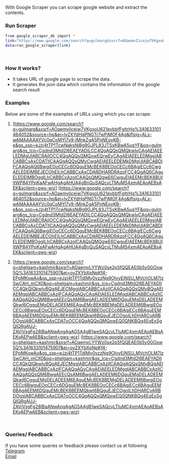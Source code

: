 With Google Scraper you can scrape google website and extract the contents.



### Run Scraper
```sh
from google_scraper_dk import *
link="https://www.google.com/search?q=gulmarg&sxsrf=AOaemvIicejw7VKgxoU621evbbfFgltrHg%3A1633101464052&source=hp&ei=lyZXYdHqPNGTr7wPjMOF4Ag&iflsig=ALs-wAMAAAAAYVc0qCoMYl7y9-lMnkZgA5PnNEovKB-e&gs_ssp=eJzj4tTP1TcwNaksNjBg9GJPL83JTSxKBwA5ugYF&oq=gulmarg&gs_lcp=Cgdnd3Mtd2l6EAEYADILCC4QgAQQsQMQkwIyCAgAEIAEELEDMgUIABCRAjIOCC4QgAQQsQMQxwEQrwEyCAgAEIAEELEDMgsIABCABBCxAxCDATIICAAQgAQQsQMyCwgAEIAEELEDEMkDMgUIABCABDIFCAAQgAQ6BwgjEOoCECc6DQguEMcBEK8BEOoCECc6BAgjECc6CwgAELEDEIMBEJECOhEILhCABBCxAxCDARDHARDRAzoFCC4QgAQ6CAguELEDEIMBOggILhCABBCxAzoICAAQsQMQgwE6CwguEIAEEMcBEK8BUIItWP84YPpKaAFwAHgAgAHUA4gBnQuSAQcyLTMuMS4xmAEAoAEBsAEK&sclient=gws-wiz"
data=run_google_scraper(link)
```
​
​
### How it works?
* It takes URL of google page to scrape the data.
* It generates the json data which contains the information of the google search result
​
​
### Examples
Below are some of the examples of URLs using which you can scrape:
1. [https://www.google.com/search?q=gulmarg&sxsrf=AOaemvIicejw7VKgxoU621evbbfFgltrHg%3A1633101464052&source=hp&ei=lyZXYdHqPNGTr7wPjMOF4Ag&iflsig=ALs-wAMAAAAAYVc0qCoMYl7y9-lMnkZgA5PnNEovKB-e&gs_ssp=eJzj4tTP1TcwNaksNjBg9GJPL83JTSxKBwA5ugYF&oq=gulmarg&gs_lcp=Cgdnd3Mtd2l6EAEYADILCC4QgAQQsQMQkwIyCAgAEIAEELEDMgUIABCRAjIOCC4QgAQQsQMQxwEQrwEyCAgAEIAEELEDMgsIABCABBCxAxCDATIICAAQgAQQsQMyCwgAEIAEELEDEMkDMgUIABCABDIFCAAQgAQ6BwgjEOoCECc6DQguEMcBEK8BEOoCECc6BAgjECc6CwgAELEDEIMBEJECOhEILhCABBCxAxCDARDHARDRAzoFCC4QgAQ6CAguELEDEIMBOggILhCABBCxAzoICAAQsQMQgwE6CwguEIAEEMcBEK8BUIItWP84YPpKaAFwAHgAgAHUA4gBnQuSAQcyLTMuMS4xmAEAoAEBsAEK&sclient=gws-wiz]
(https://www.google.com/search?q=gulmarg&sxsrf=AOaemvIicejw7VKgxoU621evbbfFgltrHg%3A1633101464052&source=hp&ei=lyZXYdHqPNGTr7wPjMOF4Ag&iflsig=ALs-wAMAAAAAYVc0qCoMYl7y9-lMnkZgA5PnNEovKB-e&gs_ssp=eJzj4tTP1TcwNaksNjBg9GJPL83JTSxKBwA5ugYF&oq=gulmarg&gs_lcp=Cgdnd3Mtd2l6EAEYADILCC4QgAQQsQMQkwIyCAgAEIAEELEDMgUIABCRAjIOCC4QgAQQsQMQxwEQrwEyCAgAEIAEELEDMgsIABCABBCxAxCDATIICAAQgAQQsQMyCwgAEIAEELEDEMkDMgUIABCABDIFCAAQgAQ6BwgjEOoCECc6DQguEMcBEK8BEOoCECc6BAgjECc6CwgAELEDEIMBEJECOhEILhCABBCxAxCDARDHARDRAzoFCC4QgAQ6CAguELEDEIMBOggILhCABBCxAzoICAAQsQMQgwE6CwguEIAEEMcBEK8BUIItWP84YPpKaAFwAHgAgAHUA4gBnQuSAQcyLTMuMS4xmAEAoAEBsAEK&sclient=gws-wiz)

2. [https://www.google.com/search?q=phelgam+kashmir&sxsrf=AOaemvLYYWz0se2p5fQQEAE0b5y0GOxw5Q%3A1633101475907&ei=oyZXYbXpNpKf4-EPpMKowAo&gs_ssp=eJzj4tTP1TdIMy0vzzNg9OIvyEjNSU_MVchOLM7IzSwCAH_mCX0&oq=phelgam+kashmir&gs_lcp=Cgdnd3Mtd2l6EAEYADIICC4QkQIQkwIyBQgAEJECMggIABCABBCxAzIICAAQgAQQsQMyBQgAEIAEMggIABCABBCxAzIFCAAQgAQyCAgAEIAEELEDMggIABCABBCxAzIICAAQgAQQsQM6BwgAEEcQsAM6BwgAELADEEM6DQguEMgDELADEEMQkwI6CgguEMgDELADEEM6EAguEMcBEK8BEMgDELADEEM6BwgjEOoCECc6BwguEOoCECc6DQguEMcBEK8BEOoCECc6BAgjECc6BAguEEM6BAgAEEM6DQguEMcBEK8BEEMQkwI6BQguEJECOgoILhDHARCvARBDOgsIABCABBCxAxCDAToOCC4QgAQQsQMQxwEQ0QNKBQg4EgExSgQIQRgAUJ-ZAViVsgFg28IBaANwAngAgAG5A4gB1weSAQcyLTIuMC4xmAEAoAEBsAEKyAEPwAEB&sclient=gws-wiz]
(https://www.google.com/search?q=phelgam+kashmir&sxsrf=AOaemvLYYWz0se2p5fQQEAE0b5y0GOxw5Q%3A1633101475907&ei=oyZXYbXpNpKf4-EPpMKowAo&gs_ssp=eJzj4tTP1TdIMy0vzzNg9OIvyEjNSU_MVchOLM7IzSwCAH_mCX0&oq=phelgam+kashmir&gs_lcp=Cgdnd3Mtd2l6EAEYADIICC4QkQIQkwIyBQgAEJECMggIABCABBCxAzIICAAQgAQQsQMyBQgAEIAEMggIABCABBCxAzIFCAAQgAQyCAgAEIAEELEDMggIABCABBCxAzIICAAQgAQQsQM6BwgAEEcQsAM6BwgAELADEEM6DQguEMgDELADEEMQkwI6CgguEMgDELADEEM6EAguEMcBEK8BEMgDELADEEM6BwgjEOoCECc6BwguEOoCECc6DQguEMcBEK8BEOoCECc6BAgjECc6BAguEEM6BAgAEEM6DQguEMcBEK8BEEMQkwI6BQguEJECOgoILhDHARCvARBDOgsIABCABBCxAxCDAToOCC4QgAQQsQMQxwEQ0QNKBQg4EgExSgQIQRgAUJ-ZAViVsgFg28IBaANwAngAgAG5A4gB1weSAQcyLTIuMC4xmAEAoAEBsAEKyAEPwAEB&sclient=gws-wiz)

​
### Queries/ Feedback
If you have some queries or feedback please contact us at following    
[Telegram](https://t.me/datakund)  
[Email](abhishek@datakund.com)